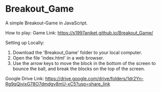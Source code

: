 # Breakout_Game
 A simple Breakout-Game in JavaScript. 
 
 How to play: 
 Game Link: https://s1997aniket.github.io/Breakout_Game/

 Setting up Locally:
 1. Download the 'Breakout_Game' folder to your local computer.
 2. Open the file 'index.html' in a web browser.
 3. Use the arrow keys to move the block in the bottom of the screen 
 to bounce the ball, and break the blocks on the top of the screen.
 
Google Drive Link:
https://drive.google.com/drive/folders/1dr2Yn-Rg9qQivjxG78O7dmdgv8mU-xC5?usp=share_link
